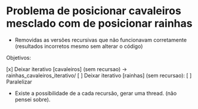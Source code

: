 # Problema de posicionar cavaleiros mesclado com de posicionar rainhas

- Removidas as versões recursivas que não funcionavam corretamente (resultados incorretos mesmo sem alterar o código)

Objetivos:

[x] Deixar iterativo [cavaleiros] (sem recursao) -> rainhas_cavaleiros_iterativo/
[ ] Deixar iterativo [rainhas] (sem recursao):
[ ] Paralelizar

- Existe a possibilidade de a cada recursão, gerar uma thread. (não pensei sobre). 

